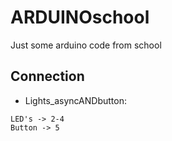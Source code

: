 # ARDUINOschool
Just some arduino code from school

## Connection
* Lights_asyncANDbutton:
```
LED's -> 2-4
Button -> 5
